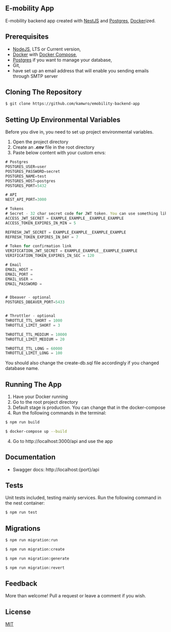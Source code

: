 ## E-mobility App

E-mobility backend app created with [NestJS](https://nestjs.com/) and [Postgres](https://www.postgresql.org.pl/), [Docker](https://www.docker.com/)ized.

## Prerequisites

- [NodeJS](https://nodejs.org/en), LTS or Current version,
- [Docker](https://www.docker.com/) with [Docker Compose](https://docs.docker.com/compose/),
- [Postgres](https://www.postgresql.org/download/windows/) if you want to manage your database,
- Git,
- have set up an email address that will enable you sending emails through SMTP server

## Cloning The Repository

```bash
$ git clone https://github.com/kamwro/emobility-backend-app
```

## Setting Up Environmental Variables

Before you dive in, you need to set up project environmental variables.

1. Open the project directory
2. Create an **_.env_** file in the root directory
3. Paste below content with your custom envs:

```typescript
# Postgres
POSTGRES_USER=user
POSTGRES_PASSWORD=secret
POSTGRES_NAME=test
POSTGRES_HOST=postgres
POSTGRES_PORT=5432

# API
NEST_API_PORT=3000

# Tokens
# Secret - 32 char secret code for JWT token. You can use something like $ openssl rand -hex 32 to generate it
ACCESS_JWT_SECRET = EXAMPLE_EXAMPLE__EXAMPLE_EXAMPLE
ACCESS_TOKEN_EXPIRES_IN_MIN = 5

REFRESH_JWT_SECRET = EXAMPLE_EXAMPLE__EXAMPLE_EXAMPLE
REFRESH_TOKEN_EXPIRES_IN_DAY = 7

# Token for confirmation link
VERIFICATION_JWT_SECRET = EXAMPLE_EXAMPLE__EXAMPLE_EXAMPLE
VERIFICATION_TOKEN_EXPIRES_IN_SEC = 120

# Email
EMAIL_HOST =
EMAIL_PORT =
EMAIL_USER =
EMAIL_PASSWORD =


# Dbeaver - optional
POSTGRES_DBEAVER_PORT=5433


# Throttler - optional
THROTTLE_TTL_SHORT = 1000
THROTTLE_LIMIT_SHORT = 3

THROTTLE_TTL_MEDIUM = 10000
THROTTLE_LIMIT_MEDIUM = 20

THROTTLE_TTL_LONG = 60000
THROTTLE_LIMIT_LONG = 100
```

You should also change the create-db.sql file accordingly if you changed database name.

## Running The App

1. Have your Docker running
2. Go to the root project directory
3. Default stage is production. You can change that in the docker-compose
4. Run the following commands in the terminal:

```bash
$ npm run build
```

```bash
$ docker-compose up --build
```

4. Go to http://localhost:3000/api and use the app

## Documentation

- Swagger docs: http://localhost:{port}/api

## Tests

Unit tests included, testing mainly services.
Run the following command in the nest container:

```bash
$ npm run test
```

## Migrations

```bash
$ npm run migration:run
```

```bash
$ npm run migration:create
```

```bash
$ npm run migration:generate
```

```bash
$ npm run migration:revert
```

## Feedback

More than welcome! Pull a request or leave a comment if you wish.

## License

[MIT](https://github.com/kamwro/emobility-backend-app/blob/main/LICENSE)
